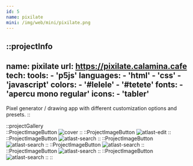 ```yaml
---
id: 5
name: pixilate
mini: /img/web/mini/pixilate.png
---
```


::projectInfo
---
name: pixilate
url: https://pixilate.calamina.cafe
tech: 
    tools:
      - 'p5js'
    languages:
      - 'html'
      - 'css'
      - 'javascript'
    colors:
      - '#lelele'
      - '#tetete'
    fonts:
      - 'apercu mono regular'
    icons:
      - 'tabler'
---
Pixel generator / drawing app with different customization options and presets.
::

::projectGallery  
  ::ProjectImageButton
    ![cover](/img/web/pixilate.png)
  ::
  ::ProjectImageButton
    ![atlast-edit](/img/web/pixilate/pixilate-adn.png)
  ::
  ::ProjectImageButton
    ![atlast-search](/img/web/pixilate/pixilate-adnpretty.png)
  :: 
  ::ProjectImageButton
    ![atlast-search](/img/web/pixilate/pixilate-large.png)
  :: 
  ::ProjectImageButton
    ![atlast-search](/img/web/pixilate/pixilate-fillfall.png)
  :: 
  ::ProjectImageButton
    ![atlast-search](/img/web/pixilate/pixilate-path.png)
  :: 
  ::ProjectImageButton
    ![atlast-search](/img/web/pixilate/pixilate-draw.png)
  :: 
::

<!-- ::projectFeatures
- Search mimicking DuckDuckGo bangs, with instant results on several search engines,
- 4 different themes, each available in light or dark,
- A 'nsfw' button, toggling an additional category and marked links,
- Themes and nsfw state are stored in local storage for persistance
:: -->